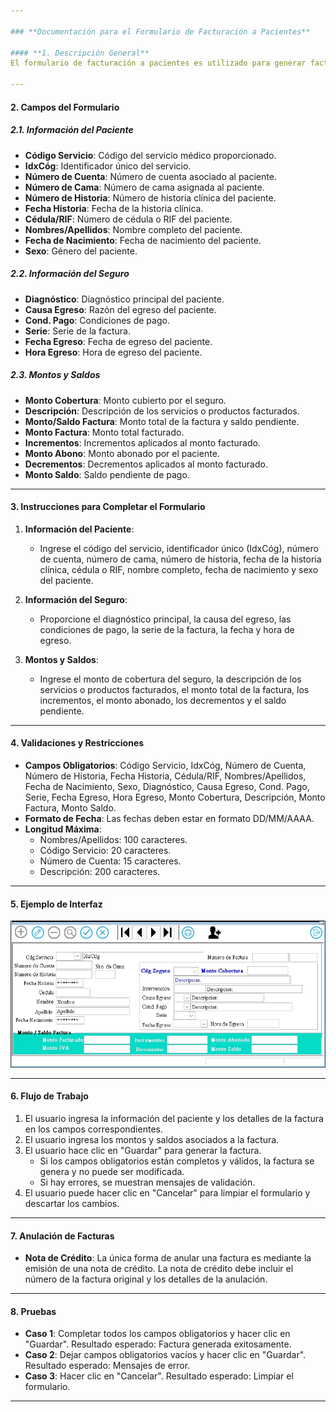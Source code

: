 ```yaml
---

### **Documentación para el Formulario de Facturación a Pacientes**

#### **1. Descripción General**
El formulario de facturación a pacientes es utilizado para generar facturas de manera transaccional. Una vez que la factura es generada, no puede ser modificada. Si es necesario anular una factura, se debe emitir una nota de crédito. Este formulario captura información detallada sobre el paciente, los servicios proporcionados, los montos facturados y los saldos pendientes.

---
```


#### **2. Campos del Formulario**

##### **2.1. Información del Paciente**
- **Código Servicio**: Código del servicio médico proporcionado.
- **IdxCóg**: Identificador único del servicio.
- **Número de Cuenta**: Número de cuenta asociado al paciente.
- **Número de Cama**: Número de cama asignada al paciente.
- **Número de Historia**: Número de historia clínica del paciente.
- **Fecha Historia**: Fecha de la historia clínica.
- **Cédula/RIF**: Número de cédula o RIF del paciente.
- **Nombres/Apellidos**: Nombre completo del paciente.
- **Fecha de Nacimiento**: Fecha de nacimiento del paciente.
- **Sexo**: Género del paciente.

##### **2.2. Información del Seguro**
- **Diagnóstico**: Diagnóstico principal del paciente.
- **Causa Egreso**: Razón del egreso del paciente.
- **Cond. Pago**: Condiciones de pago.
- **Serie**: Serie de la factura.
- **Fecha Egreso**: Fecha de egreso del paciente.
- **Hora Egreso**: Hora de egreso del paciente.

##### **2.3. Montos y Saldos**
- **Monto Cobertura**: Monto cubierto por el seguro.
- **Descripción**: Descripción de los servicios o productos facturados.
- **Monto/Saldo Factura**: Monto total de la factura y saldo pendiente.
- **Monto Factura**: Monto total facturado.
- **Incrementos**: Incrementos aplicados al monto facturado.
- **Monto Abono**: Monto abonado por el paciente.
- **Decrementos**: Decrementos aplicados al monto facturado.
- **Monto Saldo**: Saldo pendiente de pago.

---

#### **3. Instrucciones para Completar el Formulario**

1. **Información del Paciente**:
   - Ingrese el código del servicio, identificador único (IdxCóg), número de cuenta, número de cama, número de historia, fecha de la historia clínica, cédula o RIF, nombre completo, fecha de nacimiento y sexo del paciente.

2. **Información del Seguro**:
   - Proporcione el diagnóstico principal, la causa del egreso, las condiciones de pago, la serie de la factura, la fecha y hora de egreso.

3. **Montos y Saldos**:
   - Ingrese el monto de cobertura del seguro, la descripción de los servicios o productos facturados, el monto total de la factura, los incrementos, el monto abonado, los decrementos y el saldo pendiente.

---

#### **4. Validaciones y Restricciones**

- **Campos Obligatorios**: Código Servicio, IdxCóg, Número de Cuenta, Número de Historia, Fecha Historia, Cédula/RIF, Nombres/Apellidos, Fecha de Nacimiento, Sexo, Diagnóstico, Causa Egreso, Cond. Pago, Serie, Fecha Egreso, Hora Egreso, Monto Cobertura, Descripción, Monto Factura, Monto Saldo.
- **Formato de Fecha**: Las fechas deben estar en formato DD/MM/AAAA.
- **Longitud Máxima**:
  - Nombres/Apellidos: 100 caracteres.
  - Código Servicio: 20 caracteres.
  - Número de Cuenta: 15 caracteres.
  - Descripción: 200 caracteres.

---

#### **5. Ejemplo de Interfaz**

![Facturacion de paciente](images/FACTURAHOSP/CFacturaHosp.JPG)

---

#### **6. Flujo de Trabajo**

1. El usuario ingresa la información del paciente y los detalles de la factura en los campos correspondientes.
2. El usuario ingresa los montos y saldos asociados a la factura.
3. El usuario hace clic en "Guardar" para generar la factura.
   - Si los campos obligatorios están completos y válidos, la factura se genera y no puede ser modificada.
   - Si hay errores, se muestran mensajes de validación.
4. El usuario puede hacer clic en "Cancelar" para limpiar el formulario y descartar los cambios.

---

#### **7. Anulación de Facturas**

- **Nota de Crédito**: La única forma de anular una factura es mediante la emisión de una nota de crédito. La nota de crédito debe incluir el número de la factura original y los detalles de la anulación.

---

#### **8. Pruebas**

- **Caso 1**: Completar todos los campos obligatorios y hacer clic en "Guardar". Resultado esperado: Factura generada exitosamente.
- **Caso 2**: Dejar campos obligatorios vacíos y hacer clic en "Guardar". Resultado esperado: Mensajes de error.
- **Caso 3**: Hacer clic en "Cancelar". Resultado esperado: Limpiar el formulario.

---
